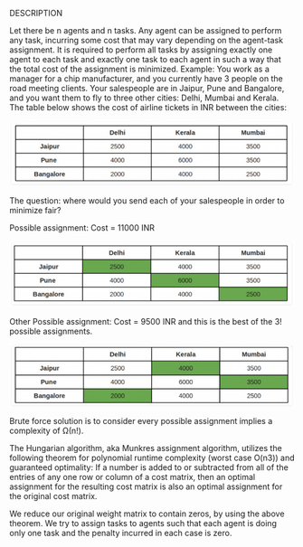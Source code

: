 DESCRIPTION

Let there be n agents and n tasks. Any agent can be assigned to perform any task, 
incurring some cost that may vary depending on the agent-task assignment. 
It is required to perform all tasks by assigning exactly one agent to each 
task and exactly one task to each agent in such a way that the total cost of the 
assignment is minimized. Example: You work as a manager for a chip manufacturer, 
and you currently have 3 people on the road meeting clients. Your salespeople are in 
Jaipur, Pune and Bangalore, and you want them to fly to three other cities: Delhi, 
Mumbai and Kerala. The table below shows the cost of airline tickets in INR between the cities:

![Test Image 1](images/1.jpg)

The question: where would you send each of your salespeople in order to minimize fair?

Possible assignment: Cost = 11000 INR

![Test Image 1](images/2.jpg)

Other Possible assignment: Cost = 9500 INR and this is the best of the 3! possible assignments.

![Test Image 1](images/3.jpg)

Brute force solution is to consider every possible assignment implies a complexity of Ω(n!).

The Hungarian algorithm, aka Munkres assignment algorithm, utilizes the following theorem for polynomial runtime complexity (worst case O(n3)) and guaranteed optimality: If a number is added to or subtracted from all of the entries of any one row or column of a cost matrix, then an optimal assignment for the resulting cost matrix is also an optimal assignment for the original cost matrix.

We reduce our original weight matrix to contain zeros, by using the above theorem. We try to assign tasks to agents such that each agent is doing only one task and the penalty incurred in each case is zero.